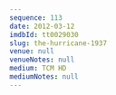 ```yaml
---
sequence: 113
date: 2012-03-12
imdbId: tt0029030
slug: the-hurricane-1937
venue: null
venueNotes: null
medium: TCM HD
mediumNotes: null
---
```

